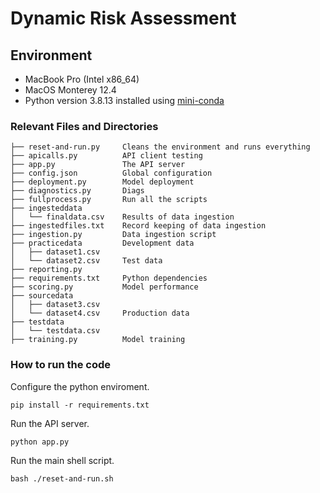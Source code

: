 # Dynamic Risk Assessment

## Environment

- MacBook Pro (Intel x86_64)
- MacOS Monterey 12.4
- Python version 3.8.13 installed using [mini-conda](https://github.com/conda-forge/miniforge)

### Relevant Files and Directories

```
├── reset-and-run.py     Cleans the environment and runs everything
├── apicalls.py          API client testing
├── app.py               The API server
├── config.json          Global configuration
├── deployment.py        Model deployment
├── diagnostics.py       Diags
├── fullprocess.py       Run all the scripts
├── ingesteddata
│   └── finaldata.csv    Results of data ingestion
├── ingestedfiles.txt    Record keeping of data ingestion
├── ingestion.py         Data ingestion script
├── practicedata         Development data
│   ├── dataset1.csv
│   └── dataset2.csv     Test data
├── reporting.py
├── requirements.txt     Python dependencies
├── scoring.py           Model performance
├── sourcedata
│   ├── dataset3.csv
│   └── dataset4.csv     Production data
├── testdata
│   └── testdata.csv
├── training.py          Model training
```

### How to run the code

Configure the python enviroment.
```
pip install -r requirements.txt
```

Run the API server.
```
python app.py
```

Run the main shell script.
```
bash ./reset-and-run.sh
```
